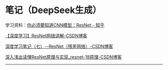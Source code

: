 #  笔记（DeepSeek生成）

学习资料：[你必须要知道CNN模型：ResNet - 知乎](https://zhuanlan.zhihu.com/p/31852747)

[【深度学习】ResNet网络讲解-CSDN博客](https://blog.csdn.net/weixin_44001371/article/details/134192776?ops_request_misc=%7B%22request%5Fid%22%3A%22f039634669097fe290b450e22d7f0012%22%2C%22scm%22%3A%2220140713.130102334.pc%5Fall.%22%7D&request_id=f039634669097fe290b450e22d7f0012&biz_id=0&utm_medium=distribute.pc_search_result.none-task-blog-2~all~first_rank_ecpm_v1~hot_rank-4-134192776-null-null.142^v102^pc_search_result_base3&utm_term=ResNet&spm=1018.2226.3001.4187)

[深度学习笔记（七）--ResNet（残差网络）-CSDN博客](https://blog.csdn.net/qq_29893385/article/details/81207203?ops_request_misc=%7B%22request%5Fid%22%3A%22f039634669097fe290b450e22d7f0012%22%2C%22scm%22%3A%2220140713.130102334.pc%5Fall.%22%7D&request_id=f039634669097fe290b450e22d7f0012&biz_id=0&utm_medium=distribute.pc_search_result.none-task-blog-2~all~first_rank_ecpm_v1~hot_rank-3-81207203-null-null.142^v102^pc_search_result_base3&utm_term=ResNet&spm=1018.2226.3001.4187)

[深入浅出读懂ResNet原理与实现_resnet-18原理-CSDN博客](https://blog.csdn.net/zhoumoon/article/details/105103557)

------

